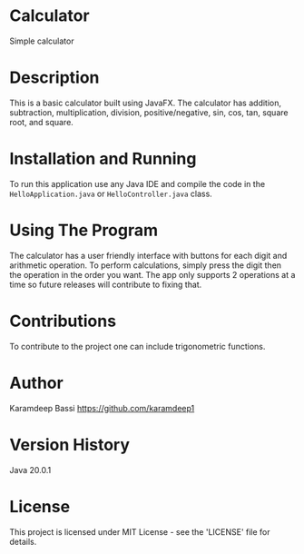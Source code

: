 # Calculator
Simple calculator

# Description
This is a basic calculator built using JavaFX. The calculator has addition, subtraction, multiplication, division, positive/negative, sin, cos, tan, square root,
and square.

# Installation and Running
To run this application use any Java IDE and compile the code in the `HelloApplication.java` or `HelloController.java` class. 

# Using The Program
The calculator has a user friendly interface with buttons for each digit and arithmetic operation. To perform calculations, simply press the digit then the operation
in the order you want. The app only supports 2 operations at a time so future releases will contribute to fixing that.

# Contributions
To contribute to the project one can include trigonometric functions. 

# Author
Karamdeep Bassi
https://github.com/karamdeep1

# Version History
Java 20.0.1

# License
This project is licensed under MIT License - see the 'LICENSE' file for details.
